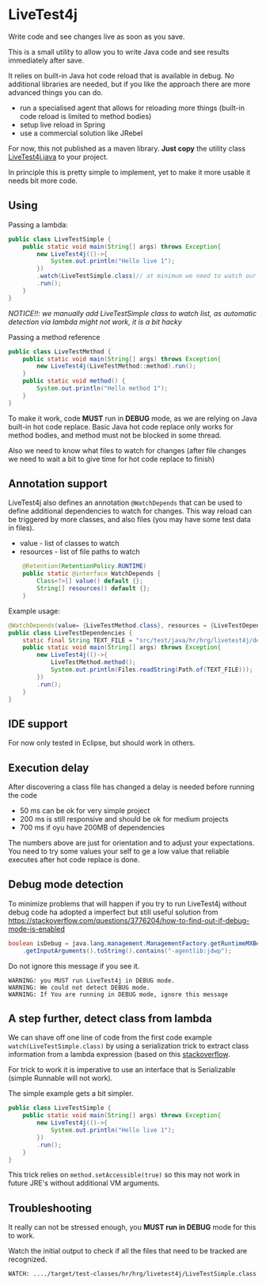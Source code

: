 
#  LiveTest4j

Write code and see changes live as soon as you save.

This is a small utility to allow you to write Java code and see results immediately after save.

It relies on built-in Java hot code reload that is available in debug. No additional libraries are needed,
but if you like the approach there are more advanced things you can do.

- run a specialised agent that allows for reloading more things (built-in code reload is limited to method bodies)
- setup live reload in Spring
- use a commercial solution like JRebel

For now, this not published as a maven library. **Just copy** the utility class [LiveTest4j.java](src/main/java/hr/hrg/livetest4j/LiveTest4j.java)  to your project.

In principle this is pretty simple to implement, yet to make it more usable it needs bit more code.

## Using

Passing a lambda:

```Java
public class LiveTestSimple {
	public static void main(String[] args) throws Exception{
		new LiveTest4j(()->{
			System.out.println("Hello live 1");
		})
		.watch(LiveTestSimple.class)// at minimum we need to watch our file
		.run();
	}
}
```

*NOTICE!!: we manually add LiveTestSimple class to watch list, as automatic detection via lambda might not work, it is a bit hacky* 

Passing a method reference

```Java
public class LiveTestMethod {
	public static void main(String[] args) throws Exception{
		new LiveTest4j(LiveTestMethod::method).run();
	}
	public static void method() {
		System.out.println("Hello method 1");
	}
}
```

To make it work, code **MUST** run in **DEBUG** mode, as we are relying on Java built-in hot code replace. Basic Java 
hot code replace only works for method bodies, and method must not be blocked in some thread. 

Also we need to know what files to watch for changes (after file changes we need to wait a bit to give time for hot code replace to finish)

## Annotation support

LiveTest4j also defines an annotation `@WatchDepends` that can be used to define additional dependencies to watch for changes. This way reload can be triggered by more classes, and also files (you may have some test data in files).

- value  - list of classes to watch
- resources - list of file paths to watch

```Java
	@Retention(RetentionPolicy.RUNTIME)
	public static @interface WatchDepends {
		Class<?>[] value() default {};
		String[] resources() default {};
	}
```

Example usage:

```java
@WatchDepends(value= {LiveTestMethod.class}, resources = {LiveTestDependencies.TEXT_FILE})
public class LiveTestDependencies {
	static final String TEXT_FILE = "src/test/java/hr/hrg/livetest4j/dep.file.txt";
	public static void main(String[] args) throws Exception{
		new LiveTest4j(()->{
			LiveTestMethod.method();
			System.out.println(Files.readString(Path.of(TEXT_FILE)));
		})
		.run();
	}
}
```

## IDE support

For now only tested in Eclipse, but should work in others.

## Execution delay

After discovering a class file has changed a delay is needed before running the code

- 50 ms can be ok for very simple project 
- 200 ms is still responsive and should be ok for medium projects
- 700 ms if oyu have 200MB of dependencies

The numbers above are just for orientation and to adjust your expectations. You
need to try some values your self to ge a low value that reliable executes after hot code replace
is done.

## Debug mode detection

To minimize problems that will happen if you try to run LiveTest4j without debug code ha adopted a imperfect but still useful solution
from https://stackoverflow.com/questions/3776204/how-to-find-out-if-debug-mode-is-enabled

```java
boolean isDebug = java.lang.management.ManagementFactory.getRuntimeMXBean()
    .getInputArguments().toString().contains("-agentlib:jdwp");
```

 Do not ignore this message if you see it.

```
WARNING: you MUST run LiveTest4j in DEBUG mode.
WARNING: We could not detect DEBUG mode.
WARNING: If You are running in DEBUG mode, ignore this message
```

## A step further, detect class from lambda

We can shave off one line of code from the first code example `watch(LiveTestSimple.class)` by using a serialization trick to extract class information from a lambda expression (based on this [stackoverflow](https://stackoverflow.com/questions/21860875/printing-debug-info-on-errors-with-java-8-lambda-expressions).

For trick to work it is imperative to use an interface that is Serializable (simple Runnable will not work). 

The simple example gets a bit simpler.

```Java
public class LiveTestSimple {
	public static void main(String[] args) throws Exception{
		new LiveTest4j(()->{
			System.out.println("Hello live 1");
		})
		.run();
	}
}
```

This trick relies on `method.setAccessible(true)` so this may not work in future JRE's without additional VM arguments. 

## Troubleshooting

It really can not be stressed enough, you **MUST run in DEBUG** mode for this to work. 

Watch the initial output to check if all the files that need to be tracked are recognized.

```
WATCH: ..../target/test-classes/hr/hrg/livetest4j/LiveTestSimple.class
```

